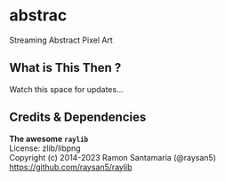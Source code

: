 # abstrac
Streaming Abstract Pixel Art

## What is This Then ?
Watch this space for updates...

## Credits & Dependencies

**The awesome `raylib`** <br>
License: zlib/libpng <br>
Copyright (c) 2014-2023 Ramon Santamaria (@raysan5)
https://github.com/raysan5/raylib
